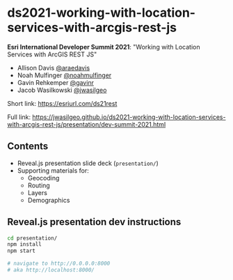 # ds2021-working-with-location-services-with-arcgis-rest-js

**Esri International Developer Summit 2021**: "Working with Location Services with ArcGIS REST JS"

- Allison Davis [@araedavis](https://github.com/araedavis)
- Noah Mulfinger [@noahmulfinger](https://github.com/noahmulfinger)
- Gavin Rehkemper [@gavinr](https://github.com/gavinr)
- Jacob Wasilkowski [@jwasilgeo](https://github.com/gavinr)

Short link: <https://esriurl.com/ds21rest>

Full link: <https://jwasilgeo.github.io/ds2021-working-with-location-services-with-arcgis-rest-js/presentation/dev-summit-2021.html>

## Contents

- Reveal.js presentation slide deck (`presentation/`)
- Supporting materials for:
  - Geocoding
  - Routing
  - Layers
  - Demographics

## Reveal.js presentation dev instructions

```bash
cd presentation/
npm install
npm start

# navigate to http://0.0.0.0:8000
# aka http://localhost:8000/
```
